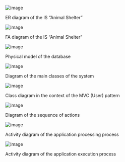 ![image](https://github.com/user-attachments/assets/3a09e5d8-6787-4e35-9e2a-e0e8ffdb0f31)

ER diagram of the IS “Animal Shelter”

![image](https://github.com/user-attachments/assets/ffd5b984-32ef-414c-9f1d-9da7f98608c8)

FA diagram of the IS “Animal Shelter”

![image](https://github.com/user-attachments/assets/5f846d7d-c7fd-42a5-ad7e-129916d98472)

Physical model of the database

![image](https://github.com/user-attachments/assets/686899e8-48f5-4021-a10b-700feae5606a)

Diagram of the main classes of the system

![image](https://github.com/user-attachments/assets/40fd07e0-64a8-47aa-8a76-aaf2221213ab)

Class diagram in the context of the MVC (User) pattern

![image](https://github.com/user-attachments/assets/a00a1c55-960a-43ae-8f45-72814d051189)

Diagram of the sequence of actions

![image](https://github.com/user-attachments/assets/cf8d7b9d-cf4a-44da-9e6b-8fbe899b4c78)

Activity diagram of the application processing process

![image](https://github.com/user-attachments/assets/ab4852b4-6672-4c7b-b57c-eb4ec6dae15b)

Activity diagram of the application execution process
